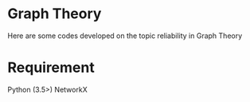 # Graph Theory

Here are some codes developed on the topic reliability in Graph Theory

# Requirement
Python (3.5>)
NetworkX

